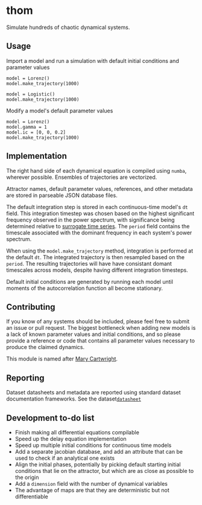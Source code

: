 # thom

Simulate hundreds of chaotic dynamical systems.

## Usage

Import a model and run a simulation with default initial conditions and parameter values

    model = Lorenz()
    model.make_trajectory(1000)
    
    model = Logistic()
    model.make_trajectory(1000)
    
Modify a model's default parameter values

    model = Lorenz()
    model.gamma = 1
    model.ic = [0, 0, 0.2]
    model.make_trajectory(1000)

## Implementation

The right hand side of each dynamical equation is compiled using `numba`, wherever possible. Ensembles of trajectories are vectorized.

Attractor names, default parameter values, references, and other metadata are stored in parseable JSON database files.

The default integration step is stored in each continuous-time model's `dt` field. This integration timestep was chosen based on the highest significant frequency observed in the power spectrum, with significance being determined relative to [surrogate time series](https://en.wikipedia.org/wiki/Surrogate_data_testing). The `period` field contains the timescale associated with the dominant frequency in each system's power spectrum.

When using the `model.make_trajectory` method, integration is performed at the default `dt`. The integrated trajectory is then resampled based on the `period`. The resulting trajectories will have have consistant domant timescales across models, despite having different integration timesteps.

Default initial conditions are generated by running each model until moments of the autocorrelation function all become stationary.

## Contributing

If you know of any systems should be included, please feel free to submit an issue or pull request. The biggest bottleneck when adding new models is a lack of known parameter values and initial conditions, and so please provide a reference or code that contains all parameter values necessary to produce the claimed dynamics.

This module is named after [Mary Cartwright](https://en.wikipedia.org/wiki/Mary_Cartwright).

## Reporting

Dataset datasheets and metadata are reported using standard dataset documentation frameworks. See the dataset[`datasheet`](thom/metadata/datasheet.md)

## Development to-do list

+ Finish making all differential equations compilable
+ Speed up the delay equation implementation
+ Speed up multiple initial conditions for continuous time models
+ Add a separate jacobian database, and add an attribute that can be used to check if an analytical one exists
+ Align the initial phases, potentially by picking default starting initial conditions that lie on the attractor, but which are as close as possible to the origin
+ Add a `dimension` field with the number of dynamical variables
+ The advantage of maps are that they are deterministic but not differentiable



